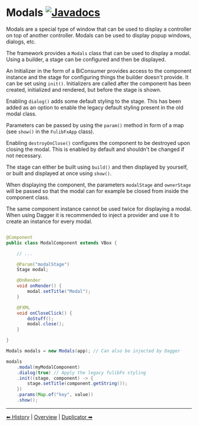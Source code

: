 # Modals [![Javadocs](https://javadoc.io/badge2/org.fulib/fulibFx/Javadocs.svg?color=green)](https://javadoc.io/doc/org.fulib/fulibFx/latest/org/fulib/fx/controller/Modals.html)

Modals are a special type of window that can be used to display a controller on top of another controller. 
Modals can be used to display popup windows, dialogs, etc.

The framework provides a `Modals` class that can be used to display a modal.
Using a builder, a stage can be configured and then be displayed.

An Initializer in the form of a BiConsumer provides access to the component instance and the stage for configuring things the builder doesn't provide.
It can be set using `init()`.
Initializers are called after the component has been created, initialized and rendered, but before the stage is shown.

Enabling `dialog()` adds some default styling to the stage.
This has been added as an option to enable the legacy default styling present in the old modal class.

Parameters can be passed by using the `param()` method in form of a map (see `show()` in the `FulibFxApp` class).

Enabling `destroyOnClose()` configures the component to be destroyed upon closing the modal.
This is enabled by default and shouldn't be changed if not necessary.

The stage can either be built using `build()` and then displayed by yourself, or built and displayed at once using `show()`.

When displaying the component, the parameters `modalStage` and `ownerStage` will be passed so that the modal can for example be closed from inside the component class.

The same component instance cannot be used twice for displaying a modal. When using Dagger it is recommended to inject a provider and use it to create an instance for every modal.

```java

@Component
public class ModalComponent extends VBox {

    // ...

    @Param("modalStage")
    Stage modal;

    @OnRender
    void onRender() {
        modal.setTitle("Modal");
    }

    @FXML
    void onCloseClick() {
        doStuff();
        modal.close();
    }

}
```

```java
Modals modals = new Modals(app); // Can also be injected by Dagger

modals
    .modal(myModalComponent)
    .dialog(true) // Apply the legacy fulibFx styling
    .init((stage, component) -> {
        stage.setTitle(component.getString());    
    })
    .params(Map.of("key", value))
    .show();
```

---

[⬅ History](3-history.md) | [Overview](README.md) | [Duplicator ➡](5-node-duplicator.md)
